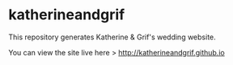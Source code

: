 # katherineandgrif
This repository generates Katherine &amp; Grif's wedding website.

You can view the site live here > http://katherineandgrif.github.io
